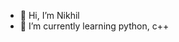 - 👋 Hi, I’m Nikhil
- 🌱 I’m currently learning python, c++
<!---
404Nix/404Nix is a ✨ special ✨ repository because its `README.md` (this file) appears on your GitHub profile.
You can click the Preview link to take a look at your changes.
--->
